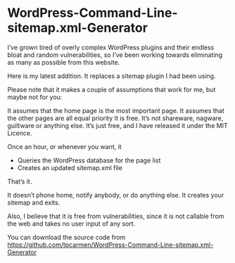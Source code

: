 # WordPress-Command-Line-sitemap.xml-Generator

I’ve grown tired of overly complex WordPress plugins and their endless bloat and random vulnerabilities, so I’ve been working towards eliminating as many as possible from this website.

Here is my latest addition. It replaces a sitemap plugin I had been using.

Please note that it makes a couple of assumptions that work for me, but maybe not for you:

It assumes that the home page is the most important page.
It assumes that the other pages are all equal priority
It is free. It’s not shareware, nagware, guiltware or anything else. It’s just free, and I have released it under the MIT Licence.

Once an hour, or whenever you want, it

* Queries the WordPress database for the page list
* Creates an updated sitemap.xml file

That’s it.

It doesn’t phone home, notify anybody, or do anything else. It creates your sitemap and exits.

Also, I believe that it is free from vulnerabilities, since it is not callable from the web and takes no user input of any sort.

You can download the source code from https://github.com/tpcarmen/WordPress-Command-Line-sitemap.xml-Generator
